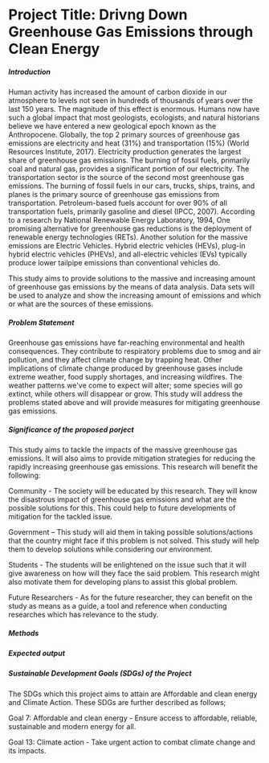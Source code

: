 # Project Title: Drivng Down Greenhouse Gas Emissions through Clean Energy

##### Introduction
Human activity has increased the amount of carbon dioxide in our atmosphere to levels not seen in hundreds of thousands of years over the last 150 years. The magnitude of this effect is enormous. Humans now have such a global impact that most geologists, ecologists, and natural historians believe we have entered a new geological epoch known as the Anthropocene. Globally, the top 2 primary sources of greenhouse gas emissions are electricity and heat (31%) and transportation (15%) (World Resources Institute, 2017). Electricity production generates the largest share of greenhouse gas emissions. The burning of fossil fuels, primarily coal and natural gas, provides a significant portion of our electricity. The transportation sector is the source of the second most greenhouse gas emissions. The burning of fossil fuels in our cars, trucks, ships, trains, and planes is the primary source of greenhouse gas emissions from transportation. Petroleum-based fuels account for over 90% of all transportation fuels, primarily gasoline and diesel (IPCC, 2007). According to a research by National Renewable Energy Laboratory, 1994, One promising alternative for greenhouse gas reductions is the deployment of renewable energy technologies (RETs). Another solution for the massive emissions are Electric Vehicles. Hybrid electric vehicles (HEVs), plug-in hybrid electric vehicles (PHEVs), and all-electric vehicles (EVs) typically produce lower tailpipe emissions than conventional vehicles do.

This study aims to provide solutions to the massive and increasing amount of greenhouse gas emissions by the means of data analysis. Data sets will be used to analyze and show the increasing amount of emissions and which or what are the sources of these emissions. 

##### Problem Statement
Greenhouse gas emissions have far-reaching environmental and health consequences. They contribute to respiratory problems due to smog and air pollution, and they affect climate change by trapping heat. Other implications of climate change produced by greenhouse gases include extreme weather, food supply shortages, and increasing wildfires. The weather patterns we've come to expect will alter; some species will go extinct, while others will disappear or grow. This study will address the problems stated above and will provide measures for mitigating greenhouse gas emissions.


##### Significance of the proposed porject
This study aims to tackle the impacts of the massive greenhouse gas emissions. It will also aims to provide mitigation strategies for reducing the rapidly increasing greenhouse gas emissions. This research will benefit the following:

Community - The society will be educated by this research. They will know the disastrous impact of greenhouse gas emissions and what are the possible solutions for this. This could help to future developments of mitigation for the tackled issue.

Government – This study will aid them in taking possible solutions/actions that the country might face if this problem is not solved. This study will help them to develop solutions while considering our environment. 

Students - The students will be enlightened on the issue such that it will give awareness on how will they face the said problem. This research might also motivate them for developing plans to assist this global problem. 

Future Researchers - As for the future researcher, they can benefit on the study as means as a guide, a tool and reference when conducting researches which has relevance to the study.

##### Methods

##### Expected output
##### Sustainable Development Goals (SDGs) of the Project
The SDGs which this project aims to attain are Affordable and clean energy and Climate Action. These SDGs are further described as follows;

Goal 7: Affordable and clean energy - Ensure access to affordable, reliable, sustainable and modern energy for all.

Goal 13: Climate action - Take urgent action to combat climate change and its impacts.


